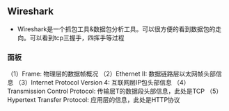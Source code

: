 ## Wireshark
* Wireshark是一个抓包工具&数据包分析工具。可以很方便的看到数据包的走向。可以看到tcp三握手，四挥手等过程

### 面板
（1）Frame: 物理层的数据帧概况
（2）Ethernet II: 数据链路层以太网帧头部信息
（3）Internet Protocol Version 4: 互联网层IP包头部信息
（4）Transmission Control Protocol: 传输层T的数据段头部信息，此处是TCP
（5）Hypertext Transfer Protocol: 应用层的信息，此处是HTTP协议

